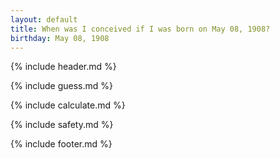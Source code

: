 ```yaml
---
layout: default
title: When was I conceived if I was born on May 08, 1908?
birthday: May 08, 1908
---
```


{% include header.md %}

{% include guess.md %}

{% include calculate.md %}

{% include safety.md %}

{% include footer.md %}




